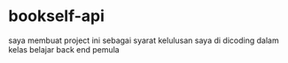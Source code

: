 # bookself-api
saya membuat project ini sebagai syarat kelulusan saya di dicoding dalam kelas belajar back end pemula
